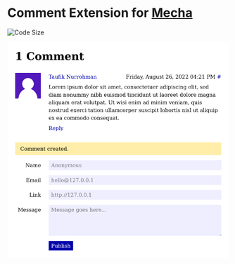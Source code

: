 Comment Extension for [Mecha](https://github.com/mecha-cms/mecha)
=================================================================

![Code Size](https://img.shields.io/github/languages/code-size/mecha-cms/x.comment?color=%23444&style=for-the-badge)

![Comment](index.png?v=2022-10-05)